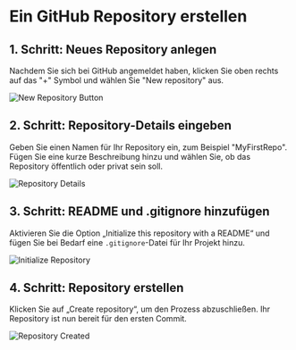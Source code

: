 # Ein GitHub Repository erstellen

## 1. Schritt: Neues Repository anlegen
Nachdem Sie sich bei GitHub angemeldet haben, klicken Sie oben rechts auf das "+" Symbol und wählen Sie "New repository" aus.

![New Repository Button](Platzhalter-fuer-Bild-NewRepo.png)

## 2. Schritt: Repository-Details eingeben
Geben Sie einen Namen für Ihr Repository ein, zum Beispiel "MyFirstRepo". Fügen Sie eine kurze Beschreibung hinzu und wählen Sie, ob das Repository öffentlich oder privat sein soll.

![Repository Details](Platzhalter-fuer-Bild-RepoDetails.png)

## 3. Schritt: README und .gitignore hinzufügen
Aktivieren Sie die Option „Initialize this repository with a README“ und fügen Sie bei Bedarf eine `.gitignore`-Datei für Ihr Projekt hinzu.

![Initialize Repository](Platzhalter-fuer-Bild-InitializeRepo.png)

## 4. Schritt: Repository erstellen
Klicken Sie auf „Create repository“, um den Prozess abzuschließen. Ihr Repository ist nun bereit für den ersten Commit.

![Repository Created](Platzhalter-fuer-Bild-RepoCreated.png)
